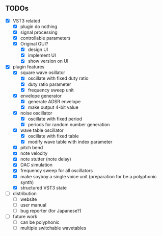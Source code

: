 ## TODOs

- [x] VST3 related
    - [x] plugin do nothing
    - [x] signal processing
    - [x] controllable parameters
    - [x] Original GUI?
        - [x] design UI
        - [x] implement UI
        - [x] show version on UI
- [x] plugin features
    - [x] square wave osillator
        - [x] oscillate with fixed duty ratio
        - [x] duty ratio parameter
        - [x] frequency sweep unit
    - [x] envelope generator
        - [x] generate ADSR envelope
        - [x] make output 4-bit value
    - [x] noise oscillator
        - [x] oscillate with fixed period
        - [x] periods for random number generation
    - [x] wave table oscillator
        - [x] oscillate with fixed table
        - [x] modify wave table with index parameter
    - [x] pitch bend
    - [x] note velocity
    - [x] note stutter (note delay)
    - [x] DAC simulation
    - [x] frequency sweep for all oscillators
    - [x] make soyboy a single voice unit (preparation for be a polyphonic synth)
    - [x] structured VST3 state
- [ ] distribution
    - [ ] website
    - [ ] user manual
    - [ ] bug reporter (for Japanese?)
- [ ] future work
    - [ ] can be polyphonic
    - [ ] multiple switchable wavetables

